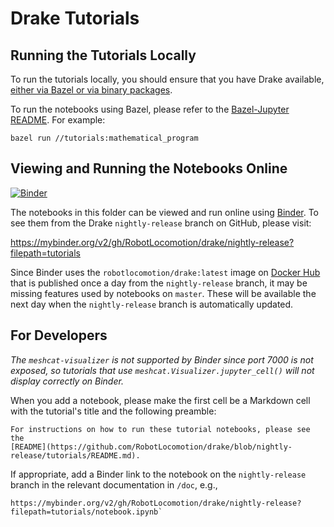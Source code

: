 # Drake Tutorials

## Running the Tutorials Locally

To run the tutorials locally, you should ensure that you have Drake available, [either via Bazel or via binary packages](https://drake.mit.edu/installation.html).

To run the notebooks using Bazel, please refer to the
[Bazel-Jupyter README](../tools/jupyter/README.md#running-notebooks).
For example:

```
bazel run //tutorials:mathematical_program
```

## Viewing and Running the Notebooks Online

[![Binder](https://mybinder.org/badge_logo.svg)](https://mybinder.org/v2/gh/RobotLocomotion/drake/nightly-release?filepath=tutorials)

The notebooks in this folder can be viewed and run online using
[Binder](https://mybinder.org). To see them from the Drake `nightly-release`
branch on GitHub, please visit:

<https://mybinder.org/v2/gh/RobotLocomotion/drake/nightly-release?filepath=tutorials>

Since Binder uses the `robotlocomotion/drake:latest` image on
[Docker Hub](https://hub.docker.com/r/robotlocomotion/drake) that is published
once a day from the `nightly-release` branch, it may be missing features used by
notebooks on `master`. These will be available the next day when the
`nightly-release` branch is automatically updated.

## For Developers

*The `meshcat-visualizer` is not supported by Binder since port 7000 is not
exposed, so tutorials that use `meshcat.Visualizer.jupyter_cell()` will not
display correctly on Binder.*

When you add a notebook, please make the first cell be a Markdown cell with the tutorial's title and the following preamble:

    For instructions on how to run these tutorial notebooks, please see the
    [README](https://github.com/RobotLocomotion/drake/blob/nightly-release/tutorials/README.md).

If appropriate, add a Binder link to the notebook on the `nightly-release`
branch in the relevant documentation in `/doc`, e.g.,
```
https://mybinder.org/v2/gh/RobotLocomotion/drake/nightly-release?filepath=tutorials/notebook.ipynb`
```

